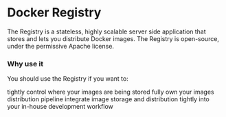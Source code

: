 
# Docker Registry

The Registry is a stateless, highly scalable server side application that stores and lets you distribute Docker images. The Registry is open-source, under the permissive Apache license.

### Why use it

You should use the Registry if you want to:

tightly control where your images are being stored
fully own your images distribution pipeline
integrate image storage and distribution tightly into your in-house development workflow


